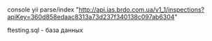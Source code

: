 # 


console  yii parse/index "http://api.ias.brdo.com.ua/v1_1/inspections?apiKey=360d858edaac8313a73d237f340138c097ab6304"


ftesting.sql - база данных
